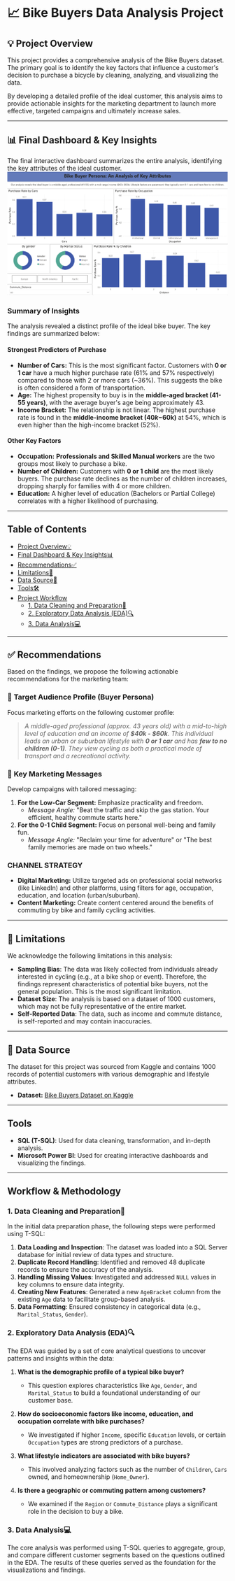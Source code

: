 # 📈 Bike Buyers Data Analysis Project

## 💡 Project Overview

This project provides a comprehensive analysis of the Bike Buyers dataset. The primary goal is to identify the key factors that influence a customer's decision to purchase a bicycle by cleaning, analyzing, and visualizing the data.

By developing a detailed profile of the ideal customer, this analysis aims to provide actionable insights for the marketing department to launch more effective, targeted campaigns and ultimately increase sales.

-----

## 📊 Final Dashboard & Key Insights

The final interactive dashboard summarizes the entire analysis, identifying the key attributes of the ideal customer.
![Bike Buyers Analysis Dashboard](power-bi-report/dashboard.png)

### Summary of Insights

The analysis revealed a distinct profile of the ideal bike buyer. The key findings are summarized below:

#### Strongest Predictors of Purchase

  * **Number of Cars:** This is the most significant factor. Customers with **0 or 1 car** have a much higher purchase rate (61% and 57% respectively) compared to those with 2 or more cars (\~36%). This suggests the bike is often considered a form of transportation.
  * **Age:** The highest propensity to buy is in the **middle-aged bracket (41-55 years)**, with the average buyer's age being approximately 43.
  * **Income Bracket:** The relationship is not linear. The highest purchase rate is found in the **middle-income bracket ($40k-$60k)** at 54%, which is even higher than the high-income bracket (52%).

#### Other Key Factors

  * **Occupation:** **Professionals and Skilled Manual workers** are the two groups most likely to purchase a bike.
  * **Number of Children:** Customers with **0 or 1 child** are the most likely buyers. The purchase rate declines as the number of children increases, dropping sharply for families with 4 or more children.
  * **Education:** A higher level of education (Bachelors or Partial College) correlates with a higher likelihood of purchasing.

-----

## Table of Contents

  - [Project Overview💡](#-project-overview)
  - [Final Dashboard & Key Insights📊](#-final-dashboard--key-insights)
  - [Recommendations✅](#-recommendations)
  - [Limitations🚧](#-limitations)
  - [Data Source💾](#-data-source)
  - [Tools🛠️](#-tools)
  - [Project Workflow](#-project-workflow)
      - [1. Data Cleaning and Preparation🧹](#1-data-cleaning-and-preparation)
      - [2. Exploratory Data Analysis (EDA)🔍](#2-exploratory-data-analysis-eda)
      - [3. Data Analysis💻](#3-data-analysis)

-----

## ✅ Recommendations

Based on the findings, we propose the following actionable recommendations for the marketing team:

### 🎯 **Target Audience Profile (Buyer Persona)**

Focus marketing efforts on the following customer profile:

> *A middle-aged professional (approx. 43 years old) with a mid-to-high level of education and an income of **$40k - $60k**. This individual leads an urban or suburban lifestyle with **0 or 1 car** and has **few to no children (0-1)**. They view cycling as both a practical mode of transport and a recreational activity.*

### 📣 **Key Marketing Messages**

Develop campaigns with tailored messaging:

1.  **For the Low-Car Segment:** Emphasize practicality and freedom.
      * *Message Angle:* "Beat the traffic and skip the gas station. Your efficient, healthy commute starts here."
2.  **For the 0-1 Child Segment:** Focus on personal well-being and family fun.
      * *Message Angle:* "Reclaim your time for adventure" or "The best family memories are made on two wheels."

### CHANNEL STRATEGY

  * **Digital Marketing:** Utilize targeted ads on professional social networks (like LinkedIn) and other platforms, using filters for age, occupation, education, and location (urban/suburban).
  * **Content Marketing:** Create content centered around the benefits of commuting by bike and family cycling activities.

-----

## 🚧 Limitations

We acknowledge the following limitations in this analysis:

  * **Sampling Bias**: The data was likely collected from individuals already interested in cycling (e.g., at a bike shop or event). Therefore, the findings represent characteristics of potential bike buyers, not the general population. This is the most significant limitation.
  * **Dataset Size**: The analysis is based on a dataset of 1000 customers, which may not be fully representative of the entire market.
  * **Self-Reported Data**: The data, such as income and commute distance, is self-reported and may contain inaccuracies.

-----

## 💾 Data Source

The dataset for this project was sourced from Kaggle and contains 1000 records of potential customers with various demographic and lifestyle attributes.

  * **Dataset:** [Bike Buyers Dataset on Kaggle](https://www.kaggle.com/datasets/heeraldedhia/bike-buyers)

-----

## Tools

  * **SQL (T-SQL)**: Used for data cleaning, transformation, and in-depth analysis.
  * **Microsoft Power BI**: Used for creating interactive dashboards and visualizing the findings.

-----

## Workflow & Methodology

### 1\. Data Cleaning and Preparation🧹

In the initial data preparation phase, the following steps were performed using T-SQL:

1.  **Data Loading and Inspection**: The dataset was loaded into a SQL Server database for initial review of data types and structure.
2.  **Duplicate Record Handling**: Identified and removed 48 duplicate records to ensure the accuracy of the analysis.
3.  **Handling Missing Values**: Investigated and addressed `NULL` values in key columns to ensure data integrity.
4.  **Creating New Features**: Generated a new `AgeBracket` column from the existing `Age` data to facilitate group-based analysis.
5.  **Data Formatting**: Ensured consistency in categorical data (e.g., `Marital_Status`, `Gender`).

### 2\. Exploratory Data Analysis (EDA)🔍

The EDA was guided by a set of core analytical questions to uncover patterns and insights within the data:

1.  **What is the demographic profile of a typical bike buyer?**

      * This question explores characteristics like `Age`, `Gender`, and `Marital_Status` to build a foundational understanding of our customer base.

2.  **How do socioeconomic factors like income, education, and occupation correlate with bike purchases?**

      * We investigated if higher `Income`, specific `Education` levels, or certain `Occupation` types are strong predictors of a purchase.

3.  **What lifestyle indicators are associated with bike buyers?**

      * This involved analyzing factors such as the number of `Children`, `Cars` owned, and homeownership (`Home_Owner`).

4.  **Is there a geographic or commuting pattern among customers?**

      * We examined if the `Region` or `Commute_Distance` plays a significant role in the decision to buy a bike.

### 3\. Data Analysis💻

The core analysis was performed using T-SQL queries to aggregate, group, and compare different customer segments based on the questions outlined in the EDA. The results of these queries served as the foundation for the visualizations and findings.
